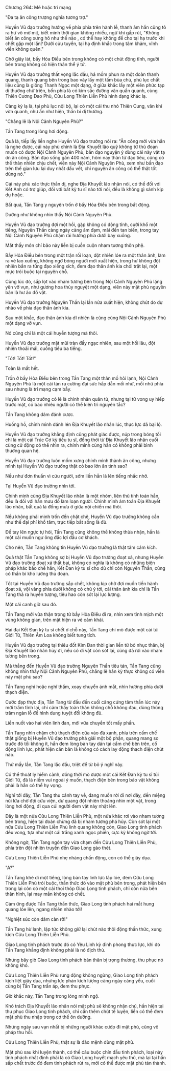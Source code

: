 




Chương 264: Mê hoặc trí mạng


"Đa tạ ân công trượng nghĩa tương trợ."

Huyền Vũ đạo trưởng hướng về phía phía trên hành lễ, thanh âm hắn cũng tỏ ra hư vô mờ mịt, biết mình thời gian không nhiều, ngữ khí gấp rút, "Không biết ân công xưng hô như thế nào , có thể hay không để cho tại hạ trước khi chết gặp một lần? Dưới cửu tuyền, tại hạ định khắc trong tâm khảm, vĩnh viễn không quên."

Chờ giây lát, bầy Hỏa Điểu bên trong không có một chút động tĩnh, người bên trong không có hiện thân thể ý tứ.

Huyền Vũ đạo trưởng thất vọng lắc đầu, há mồm phun ra một đoàn thanh quang, thanh quang bên trong bao vây lấy một tấm bùa chú, phù lục chất liệu cũng là giống Thanh Ngọc một dạng, ở giữa khắc lấy một viên phức tạp dị thường chữ triện, bốn phía là có kim sắc đường vân quấn quanh, cùng Thiên Cương Đao Phù, Cửu Long Thiên Liễn Phù hình dạng khác lạ.

Càng kỳ lạ là, tại phù lục nội bộ, lại có một cái thu nhỏ Thiên Cung, vân khí vờn quanh, như ẩn như hiện, thần bí dị thường.

"Chẳng lẽ là Nội Cảnh Nguyên Phù?"

Tần Tang trong lòng hơi động.

Quả là, tiếp lấy liền nghe Huyền Vũ đạo trưởng nói ra: "Ân công mới vừa hẳn là nghe được, cái này phù chính là Địa Khuyết lão quỷ không từ thủ đoạn muốn có được Nội Cảnh Nguyên Phù, bần đạo nguyện ý dùng cái này vật tạ ơn ân công. Bần đạo sống gần 400 năm, hôm nay thân tử đạo tiêu, cũng có thể thản nhiên chịu chết, viên này Nội Cảnh Nguyên Phù, xem như bần đạo trên thế gian lưu lại duy nhất dấu vết, chỉ nguyện ân công có thể thật tốt dùng nó."

Cái này phù xác thực thần dị, nghe Địa Khuyết lão nhân nói, có thể đối với Kết Anh có trợ giúp, đối với bất kỳ tu sĩ nào tới nói, đều là không gì sánh kịp dụ hoặc.

Bất quá, Tần Tang y nguyên trốn ở bầy Hỏa Điểu bên trong bất động.

Dường như không nhìn thấy Nội Cảnh Nguyên Phù.

Huyền Vũ đạo trưởng đợi một hồi, gặp không có động tĩnh, cười khổ một tiếng, Nguyên Thần càng ngày càng ảm đạm, mãi đến tan biến, trong tay Nội Cảnh Nguyên Phù chậm rãi hướng phía dưới bay xuống.

Mắt thấy món chí bảo này liền bị cuồn cuộn nham tương thôn phệ.

Bầy Hỏa Điểu bên trong một trận rối loạn, đột nhiên lóe ra một thân ảnh, làm ra vẻ lao xuống, không ngờ bóng người mới xuất hiện, trong hư không đột nhiên bắn ra từng đạo xiềng xích, đem đạo thân ảnh kia chói trặt lại, một mực trói buộc tại nguyên chỗ.

Cùng lúc đó, sắp lọt vào nham tương bên trong Nội Cảnh Nguyên Phù lặng yên vỡ vụn, như gương hoa thủy nguyệt một dạng, viên này mật phù nguyên bản là hư ảo đồ vật.

Huyền Vũ đạo trưởng Nguyên Thần lại lần nửa xuất hiện, không chút do dự nhào về phía đạo thân ảnh kia.

Sau một khắc, đạo thân ảnh kia dĩ nhiên là cũng cùng Nội Cảnh Nguyên Phù một dạng vỡ vụn.

Nó cũng chỉ là một cái huyễn tượng mà thôi.

Huyền Vũ đạo trưởng mặt mũi tràn đầy ngạc nhiên, sau một hồi lâu, đột nhiên thoải mái, cuồng tiếu ba tiếng.

"Tốt! Tốt! Tốt!"

Toàn là mất hết.

Trốn ở bầy Hỏa Điểu bên trong Tần Tang một thân mồ hôi lạnh, Nội Cảnh Nguyên Phù là một cái tản ra cường đại sức hấp dẫn mồi nhử, mồi nhử phía sau nhưng là trí mạng cạm bẫy.

Huyền Vũ đạo trưởng có lẽ là chính nhân quân tử, nhưng tại tử vong uy hiếp trước mặt, có bao nhiêu người có thể kiên trì nguyên tắc?

Tần Tang không dám đánh cược.

Huống hồ, chính mình đánh lén Địa Khuyết lão nhân lúc, thực lực đã bại lộ.

Huyền Vũ đạo trưởng khẳng định cũng phát giác được, núp trong bóng tối chỉ là một cái Trúc Cơ kỳ tiểu tu sĩ, đồng thời từ Địa Khuyết lão nhân cuối cùng cử động có thể nhìn ra, chính mình cùng hắn có không phải bình thường quan hệ.

Huyền Vũ đạo trưởng luôn mồm xưng chính mình thành ân công, nhưng mình tại Huyền Vũ đạo trưởng thật có bao lớn ân tình sao?

Nếu như đơn thuần vì cứu người, sớm liền hẳn là lên tiếng nhắc nhở.

Tại Huyền Vũ đạo trưởng nhìn tới.

Chính mình cùng Địa Khuyết lão nhân là một nhóm, liên thủ tính toán hắn, đều là đối với hắn mưu đồ làm loạn người. Chính mình ám toán Địa Khuyết lão nhân, bất quá là đồng mưu ở giữa nội chiến mà thôi.

Nếu không phải mình trốn đến chặt chẽ, Huyền Vũ đạo trưởng không cần như thế đại phí khổ tâm, trực tiếp bắt sống là đủ.

Để tay lên ngực tự hỏi, Tần Tang cũng không thể không thừa nhận, hắn là một cái muốn ngư ông đắc lợi đầu cơ khách.

Cho nên, Tần Tang không tin Huyền Vũ đạo trưởng là thật tâm cảm kích.

Quả thật Tần Tang không sợ bị Huyền Vũ đạo trưởng đoạt xá, nhưng Huyền Vũ đạo trưởng đoạt xá thất bại, không có nghĩa là không có những biện pháp khác bào chế hắn, Kết Đan kỳ tu sĩ cho dù chỉ còn Nguyên Thần, cũng có thần bí khó lường thủ đoạn.

Tốt tại Huyền Vũ đạo trưởng sắp chết, không kịp chờ đợi muốn tiến hành đoạt xá, vội vàng phía dưới không có chú ý tới, cái thân ảnh kia chỉ là Tần Tang thả ra huyễn tượng, tiêu hao còn sót lại lực lượng.

Một cái canh giờ sau đó.

Tần Tang mới vừa thận trọng từ bầy Hỏa Điểu đi ra, nhìn xem tĩnh mịch một vùng không gian, trên mặt hiện ra vẻ cảm khái.

Hai đại Kết Đan kỳ tu sĩ chết ở chỗ này, Tần Tang chỉ mò được một cái túi Giới Tử, Thiên Âm Loa không biết tung tích.

Huyền Vũ đạo trưởng tại thiêu đốt Kim Đan thời gian liền từ bỏ nhục thân, bị Địa Khuyết lão nhân hủy đi, nếu có di vật còn sót lại, cũng đã rơi vào nham tương bên trong.

Mà thẳng đến Huyền Vũ đạo trưởng Nguyên Thần tiêu tán, Tần Tang cũng không nhìn thấy Nội Cảnh Nguyên Phù, chẳng lẽ hắn kỳ thực không có viên này mật phù sao?

Tần Tang nghi hoặc nghĩ thầm, xoay chuyển ánh mắt, nhìn hướng phía dưới thạch điện.

Cước đạp thực địa, Tần Tang từ đầu đến cuối căng cứng tâm thần lúc này mới trầm tĩnh lại, chỉ cảm thấy toàn thân không chỗ không đau, dùng thủng trăm ngàn lỗ để hình dung tuyệt đối không đủ.

Liền nuốt vào hai viên linh đan, mới vừa chuyển tốt mấy phần.

Tần Tang nhìn chăm chú thạch điện cửa vào đá xanh, phía trên cấm chế thật giống bị Huyền Vũ đạo trưởng phá giải một bộ phận, quang mang so trước đó tối không ít, hắn đem lòng bàn tay dán tại cấm chế bên trên, cổ động linh lực, phát hiện căn bản là không có cách lay động thạch điện chút nào.

Thử mấy lần, Tần Tang lắc đầu, triệt để từ bỏ ý nghĩ này.

Có thể thoát ly hiểm cảnh, đồng thời mò được một cái Kết Đan kỳ tu sĩ túi Giới Tử, đã là niềm vui ngoài ý muốn, thạch điện bên trong bảo vật không phải là hắn có thể hy vọng.

Nghĩ tới đây, Tần Tang thu cánh tay về, đang muốn rời đi nơi đây, đến miệng núi lửa chờ đợi cứu viện, dư quang đột nhiên thoáng nhìn một vật, trong lòng hơi động, đi qua cúi người đem vật này nhặt lên.

Đây là một nửa Cửu Long Thiên Liễn Phù, một nửa khác rơi vào nham tương bên trong, hiện tại đoán chừng đã bị nham tương phá hủy. Còn sót lại một nửa Cửu Long Thiên Liễn Phù linh quang không còn, Giao Long tinh phách đều vong, tựa như một cái trắng xanh ngọc phiến, cực kỳ không ngờ tới.

Không ngờ, Tần Tang ngón tay vừa chạm đến Cửu Long Thiên Liễn Phù, phía trên đột nhiên truyền đến Giao Long gào thét.

Cửu Long Thiên Liễn Phù nhẹ nhàng chấn động, còn có thể giãy dụa.

"A?"

Tần Tang khẽ di một tiếng, lòng bàn tay linh lực lấp lóe, đem Cửu Long Thiên Liễn Phù trói buộc, thần thức dò vào mật phù bên trong, phát hiện bên trong lại còn có một cái thoi thóp Giao Long tinh phách, chỉ còn nửa bên thân hình, lại may mắn không có chết.

Cảm ứng được Tần Tang thần thức, Giao Long tinh phách hai mắt hung quang lóe lên, ngang nhiên nhào tới!

"Nghiệt súc còn dám càn rỡ!"

Tần Tang hừ lạnh, lập tức không giữ lại chút nào thôi động thần thức, xung kích Cửu Long Thiên Liễn Phù.

Giao Long tinh phách trước đó có Yêu Linh kỳ đỉnh phong thực lực, khi đó Tần Tang khẳng định không phải là nó địch thủ.

Nhưng bây giờ Giao Long tinh phách bản thân bị trọng thương, thu phục nó không khó.

Cửu Long Thiên Liễn Phù rung động không ngừng, Giao Long tinh phách kịch liệt giãy dụa, nhưng lực phản kích lượng càng ngày càng yếu, cuối cùng bị Tần Tang trấn áp, đem thu phục.

Giờ khắc này, Tần Tang trong lòng minh ngộ.

Khó trách Địa Khuyết lão nhân nói mật phù sẽ không nhận chủ, hắn hiện tại thu phục Giao Long tinh phách, chỉ cần thêm chút tế luyện, liền có thể đem mật phù thu nhập trong cơ thể ôn dưỡng.

Nhưng ngày sau vạn nhất bị những người khác cướp đi mật phù, cũng vô pháp thu hồi.

Cửu Long Thiên Liễn Phù, thật sự là đào mệnh dùng mật phù.

Mật phù sau khi luyện thành, có thể câu buộc chín đầu tinh phách, loại này tinh phách nhất định phải là có Giao Long huyết mạch yêu thú, mà lại tại hắn sắp chết trước đó đem tinh phách rút ra, mới có thể được mật phù tán thành.





